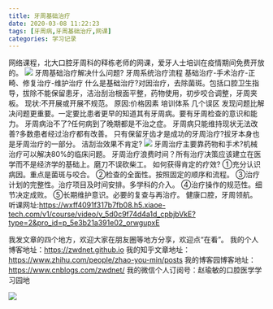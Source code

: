 ```yaml
---
title: 牙周基础治疗
date: 2020-03-08 11:22:23
tags: [牙周病,牙周基础治疗,网课]
categories: 学习记录
---
```

网络课程，北大口腔牙周科的释栋老师的网课，爱牙人士培训在疫情期间免费开放的。
![](https://zymblog-1258069789.cos.ap-chengdu.myqcloud.com/blog0201-teethclean/01.png)
牙周基础治疗解决什么问题?
牙周系统治疗流程
基础治疗-手术治疗-正畸、修复治疗-维护治疗
什么是基础治疗?对因治疗，去除菌斑。包括口腔卫生指导，拔除不能保留患牙，洁治刮治根面平整，药物使用，初步咬合调整，牙周夹板。
现状:不开展或开展不规范。
原因:价格因素 培训体系
几个误区
发现问题比解决问题更重要。一定要比患者更早的知道其有牙周病。要有牙周检查的意识和能力。
牙周病治不了?任何病到了晚期都是不治之症。
牙周病只能维持现状无法改善?多数患者经过治疗都有改善。
只有保留牙齿才是成功的牙周治疗?拔牙本身也是牙周治疗的一部分。
洁刮治效果不肯定?
![](https://zymblog-1258069789.cos.ap-chengdu.myqcloud.com/blog0201-teethclean/02.png)
牙周治疗主要靠药物和手术?机械治疗可以解决80%的临床问题。
牙周治疗浪费时间？所有治疗决策应该建立在医学而不是经济学的基础上。磨刀不误砍柴工。
如何获得肯定的疗效?
①充分认识病因。重点是菌斑与咬合。
②检查的全面性。按照固定的顺序和流程。
③治疗计划的完整性。治疗项目及时间安排。多学科的介入。
④治疗操作的规范性。细节决定成败。
⑤长期维护意识。必要的复查与再治疗。
健康口腔，牙周领航。
听课网址:https://wxff4091f317b7fb08.h5.xiaoe-tech.com/v1/course/video/v_5d0c9f74d4a1d_cpbjbVkE?type=2&pro_id=p_5e3b21a391e02_orwgupxE



我发文章的四个地方，欢迎大家在朋友圈等地方分享，欢迎点“在看”。
我的个人博客地址：https://zwdnet.github.io
我的知乎文章地址： https://www.zhihu.com/people/zhao-you-min/posts
我的博客园博客地址： https://www.cnblogs.com/zwdnet/
我的微信个人订阅号：赵瑜敏的口腔医学学习园地


![](https://zymblog-1258069789.cos.ap-chengdu.myqcloud.com/other/wx.jpg)